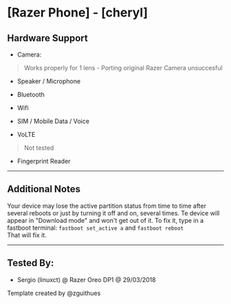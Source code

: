 # [Razer Phone] - [cheryl]

## Hardware Support

* Camera:
> Works properly for 1 lens - Porting original Razer Camera unsuccesful

* Speaker / Microphone
> 

* Bluetooth
> 

* Wifi
> 

* SIM / Mobile Data / Voice

* VoLTE
> Not tested

* Fingerprint Reader
> 

***
## Additional Notes

Your device may lose the active partition status from time to time after several reboots or just by turning it off and on, several times. Te device will appear in "Download mode" and won't get out of it. To fix it, type in a fastboot terminal: 
`fastboot set_active a` and `fastboot reboot`  
That will fix it. 

***


## Tested By:
* Sergio (linuxct) @ Razer Oreo DP1 @ 29/03/2018

Template created by @zguithues